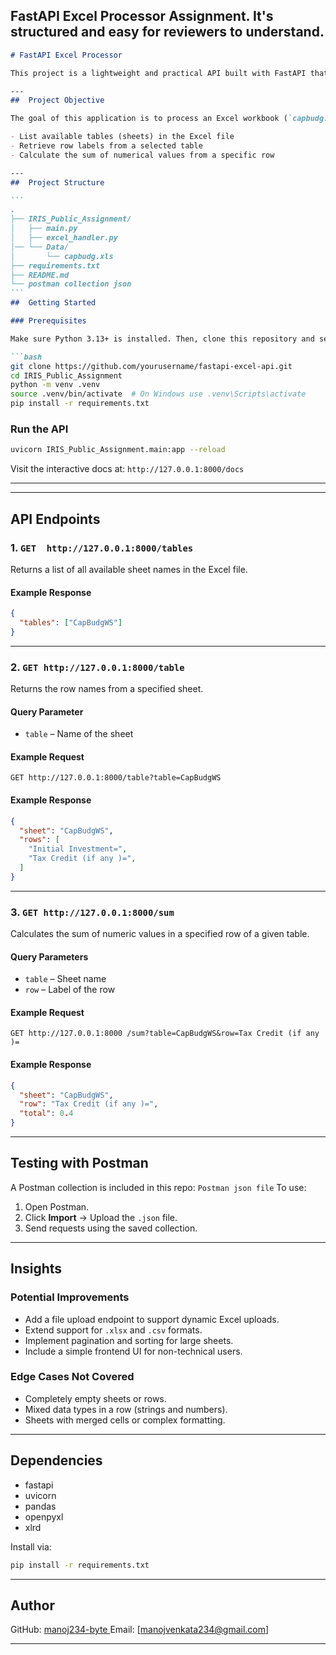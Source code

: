 **FastAPI Excel Processor Assignment**. It's structured and easy for reviewers to understand.
---

````markdown
# FastAPI Excel Processor

This project is a lightweight and practical API built with FastAPI that enables users to interact with and extract meaningful insights from data stored in an Excel spreadsheet. Designed as part of a technical assessment, the goal was to demonstrate hands-on experience with backend API development, structured data parsing, and RESTful design practices.

---
##  Project Objective

The goal of this application is to process an Excel workbook (`capbudg.xls`) and expose RESTful endpoints that let users:

- List available tables (sheets) in the Excel file
- Retrieve row labels from a selected table
- Calculate the sum of numerical values from a specific row

---
##  Project Structure

```
.
├── IRIS_Public_Assignment/
│   ├── main.py                 
│   ├── excel_handler.py       
│── └── Data/
│       └── capbudg.xls
├── requirements.txt
├── README.md
└── postman collection json
```
##  Getting Started

### Prerequisites

Make sure Python 3.13+ is installed. Then, clone this repository and set up a virtual environment.

```bash
git clone https://github.com/yourusername/fastapi-excel-api.git
cd IRIS_Public_Assignment
python -m venv .venv
source .venv/bin/activate  # On Windows use .venv\Scripts\activate
pip install -r requirements.txt
````

### Run the API

```bash
uvicorn IRIS_Public_Assignment.main:app --reload
```

Visit the interactive docs at:
 `http://127.0.0.1:8000/docs`

---

---

## API Endpoints

### 1. `GET  http://127.0.0.1:8000/tables`

Returns a list of all available sheet names  in the Excel file.

#### Example Response

```json
{
  "tables": ["CapBudgWS"]
}
```

---

### 2. `GET http://127.0.0.1:8000/table`

Returns the row names from a specified sheet.

#### Query Parameter

* `table` – Name of the sheet

#### Example Request

`GET http://127.0.0.1:8000/table?table=CapBudgWS`

#### Example Response

```json
{
  "sheet": "CapBudgWS",
  "rows": [
    "Initial Investment=",
    "Tax Credit (if any )=",
  ]
}
```

---

### 3. `GET http://127.0.0.1:8000/sum`

Calculates the sum of numeric values in a specified row of a given table.

#### Query Parameters

* `table` – Sheet name
* `row` – Label of the row

#### Example Request

`GET http://127.0.0.1:8000 /sum?table=CapBudgWS&row=Tax Credit (if any )=`

#### Example Response

```json
{
  "sheet": "CapBudgWS",
  "row": "Tax Credit (if any )=",
  "total": 0.4
}
```

---

## Testing with Postman

A Postman collection is included in this repo:
 `Postman json file`
To use:

1. Open Postman.
2. Click **Import** → Upload the `.json` file.
3. Send requests using the saved collection.

---

##  Insights

### Potential Improvements

* Add a file upload endpoint to support dynamic Excel uploads.
* Extend support for `.xlsx` and `.csv` formats.
* Implement pagination and sorting for large sheets.
* Include a simple frontend UI for non-technical users.

### Edge Cases Not Covered

* Completely empty sheets or rows.
* Mixed data types in a row (strings and numbers).
* Sheets with merged cells or complex formatting.

---

## Dependencies

* fastapi
* uvicorn
* pandas
* openpyxl
* xlrd

Install via:

```bash
pip install -r requirements.txt
```

---

##  Author

GitHub: [ manoj234-byte ](https://github.com/manoj234-byte)
Email: [manojvenkata234@gmail.com]

---
